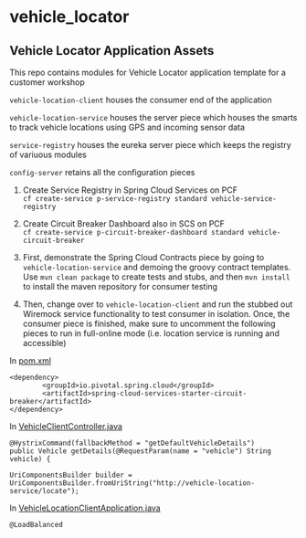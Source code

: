 # vehicle_locator
## Vehicle Locator Application Assets

This repo contains modules for Vehicle Locator application template for a customer workshop

`vehicle-location-client` houses the consumer end of the application

`vehicle-location-service` houses the server piece which houses the smarts to track vehicle locations using GPS and incoming sensor data

`service-registry` houses the eureka server piece which keeps the registry of variuous modules

`config-server` retains all the configuration pieces

1. Create Service Registry in Spring Cloud Services on PCF  
  `cf create-service p-service-registry standard vehicle-service-registry`
  
2. Create Circuit Breaker Dashboard also in SCS on PCF  
  `cf create-service p-circuit-breaker-dashboard standard vehicle-circuit-breaker`
  
3. First, demonstrate the Spring Cloud Contracts piece by going to `vehicle-location-service` and demoing the groovy contract templates.  
  Use `mvn clean package` to create tests and stubs, and then `mvn install` to install the maven repository for consumer testing
4. Then, change over to `vehicle-location-client` and run the stubbed out Wiremock service functionality to test consumer in isolation.
  Once, the consumer piece is finished, make sure to uncomment the following pieces to run in full-online mode (i.e. location service is running and accessible)

  In [pom.xml](./blob/master/vehicle-location-client/pom.xml)
  ```
  <dependency>
          <groupId>io.pivotal.spring.cloud</groupId>
          <artifactId>spring-cloud-services-starter-circuit-breaker</artifactId>
  </dependency>
  ```

  In [VehicleClientController.java](./blob/master/vehicle-location-client/src/main/java/com/workshop/vehiclelocationclient/VehicleClientController.java)
  ```
  @HystrixCommand(fallbackMethod = "getDefaultVehicleDetails")
  public Vehicle getDetails(@RequestParam(name = "vehicle") String vehicle) {
  
  UriComponentsBuilder builder = UriComponentsBuilder.fromUriString("http://vehicle-location-service/locate");
  ```

  In [VehicleLocationClientApplication.java](./blob/master/vehicle-location-client/src/main/java/com/workshop/vehiclelocationclient/VehicleLocationClientApplication.java)
  ```
  @LoadBalanced
  ```


